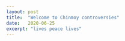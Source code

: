 ```yaml
---
layout: post
title:  "Welcome to Chinmoy controversies"
date:   2020-06-25
excerpt: "lives peace lives"
---
```

